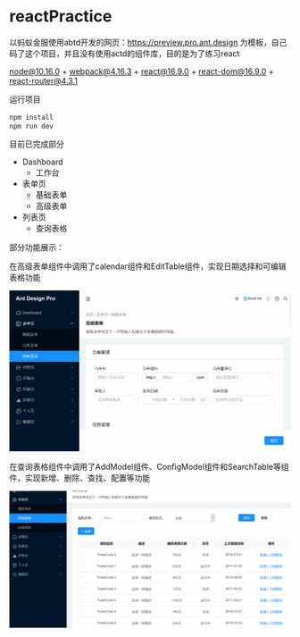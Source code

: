 # reactPractice

以蚂蚁金服使用abtd开发的网页：https://preview.pro.ant.design 为模板，自己码了这个项目，并且没有使用actd的组件库，目的是为了练习react

node@10.16.0 + webpack@4.16.3 + react@16.9.0 + react-dom@16.9.0 + react-router@4.3.1

运行项目
```
npm install
npm run dev
```
目前已完成部分

 - Dashboard
   - 工作台
 - 表单页
   - 基础表单
   - 高级表单
 - 列表页
   - 查询表格
  
 部分功能展示：
 
 在高级表单组件中调用了calendar组件和EditTable组件，实现日期选择和可编辑表格功能
 
 ![image](https://github.com/jianzi930/reactPractice/blob/master/GIF1.gif) 
 
  在查询表格组件中调用了AddModel组件、ConfigModel组件和SearchTable等组件，实现新增、删除、查找、配置等功能
 
 ![image](https://github.com/jianzi930/reactPractice/blob/master/GIF2.gif) 
